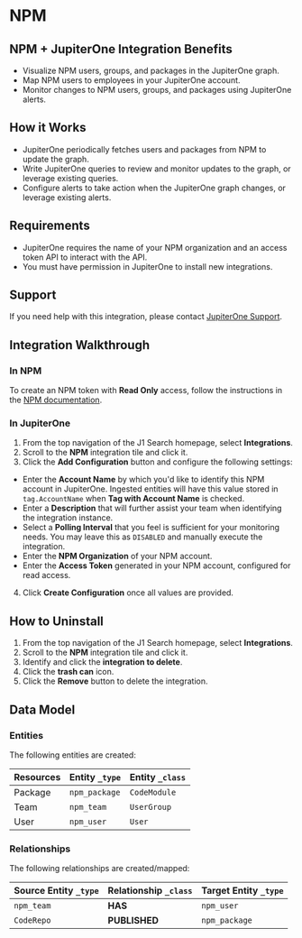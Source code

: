 # NPM

## NPM + JupiterOne Integration Benefits

*   Visualize NPM users, groups, and packages in the JupiterOne graph.
*   Map NPM users to employees in your JupiterOne account.
*   Monitor changes to NPM users, groups, and packages using JupiterOne alerts.

## How it Works

*   JupiterOne periodically fetches users and packages from NPM to update the
    graph.
*   Write JupiterOne queries to review and monitor updates to the graph, or
    leverage existing queries.
*   Configure alerts to take action when the JupiterOne graph changes, or leverage
    existing alerts.

## Requirements

*   JupiterOne requires the name of your NPM organization and an access token API
    to interact with the API.
*   You must have permission in JupiterOne to install new integrations.

## Support

If you need help with this integration, please contact
[JupiterOne Support](https://support.jupiterone.io).

## Integration Walkthrough

### In NPM

To create an NPM token with **Read Only** access, follow the instructions in the
[NPM documentation][1].

### In JupiterOne

1.  From the top navigation of the J1 Search homepage, select **Integrations**.
2.  Scroll to the **NPM** integration tile and click it.
3.  Click the **Add Configuration** button and configure the following settings:

*   Enter the **Account Name** by which you'd like to identify this NPM account in
    JupiterOne. Ingested entities will have this value stored in `tag.AccountName`
    when **Tag with Account Name** is checked.
*   Enter a **Description** that will further assist your team when identifying
    the integration instance.
*   Select a **Polling Interval** that you feel is sufficient for your monitoring
    needs. You may leave this as `DISABLED` and manually execute the integration.
*   Enter the **NPM Organization** of your NPM account.
*   Enter the **Access Token** generated in your NPM account, configured for read
    access.

4.  Click **Create Configuration** once all values are provided.

## How to Uninstall

1.  From the top navigation of the J1 Search homepage, select **Integrations**.
2.  Scroll to the **NPM** integration tile and click it.
3.  Identify and click the **integration to delete**.
4.  Click the **trash can** icon.
5.  Click the **Remove** button to delete the integration.

[1]: https://docs.npmjs.com/creating-and-viewing-authentication-tokens

<!-- {J1_DOCUMENTATION_MARKER_START} -->

<!--
********************************************************************************
NOTE: ALL OF THE FOLLOWING DOCUMENTATION IS GENERATED USING THE
"j1-integration document" COMMAND. DO NOT EDIT BY HAND! PLEASE SEE THE DEVELOPER
DOCUMENTATION FOR USAGE INFORMATION:

https://github.com/JupiterOne/sdk/blob/master/docs/integrations/development.md
********************************************************************************
-->

## Data Model

### Entities

The following entities are created:

| Resources | Entity `_type` | Entity `_class` |
| --------- | -------------- | --------------- |
| Package   | `npm_package`  | `CodeModule`    |
| Team      | `npm_team`     | `UserGroup`     |
| User      | `npm_user`     | `User`          |

### Relationships

The following relationships are created/mapped:

| Source Entity `_type` | Relationship `_class` | Target Entity `_type` |
| --------------------- | --------------------- | --------------------- |
| `npm_team`            | **HAS**               | `npm_user`            |
| `CodeRepo`            | **PUBLISHED**         | `npm_package`         |

<!--
********************************************************************************
END OF GENERATED DOCUMENTATION AFTER BELOW MARKER
********************************************************************************
-->

<!-- {J1_DOCUMENTATION_MARKER_END} -->
 
<!--  jupiterOneDocVersion=2-3-1 -->